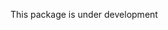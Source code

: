 This package is under development
<!-- # Api Skeleton

[![Latest Version on Packagist][ico-version]][link-packagist]
[![Software License][ico-license]](LICENSE.md)
[![Build Status][ico-travis]][link-travis]
[![Coverage Status][ico-scrutinizer]][link-scrutinizer]
[![Quality Score][ico-code-quality]][link-code-quality]
[![Total Downloads][ico-downloads]][link-downloads]

This is where your description should go. Try and limit it to a paragraph or two, and maybe throw in a mention of what
PSRs you support to avoid any confusion with users and contributors.

## Install

Via Composer

add this line to composer.json:
``` bash
"api-skeleton/api-skeleton": "^1.0@dev"
```
Then add the service provider in config/app.php:

``` bash
ApiSkeleton\ApiSkeleton\ApiSkeletonServiceProvider::class,
Caffeinated\Modules\ModulesServiceProvider::class,
Tymon\JWTAuth\Providers\JWTAuthServiceProvider::class,
```
add the aliases in config/app.php

``` bash
'Core'         => App\Modules\Core\Facades\Core::class,
'ErrorHandler' => App\Modules\Core\Facades\ErrorHandler::class,
'CoreConfig'   => App\Modules\Core\Facades\CoreConfig::class,
'Module'       => Caffeinated\Modules\Facades\Module::class,
'JWTAuth'      => Tymon\JWTAuth\Facades\JWTAuth::class
'JWTFactory'   => Tymon\JWTAuth\Facades\JWTFactory::class
```
publish files

``` bash
php artisan vendor:publish --force
```

 set a secret key in the config file

``` bash
php artisan jwt:generate
```

## Usage

``` php
Coming soon
```

## Change log

Please see [CHANGELOG](CHANGELOG.md) for more information what has changed recently.

## Contributing

Please see [CONTRIBUTING](CONTRIBUTING.md) and [CONDUCT](CONDUCT.md) for details.

## Security

If you discover any security related issues, please email sh.elfadaly@gmail.com instead of using the issue tracker.

## Credits

- [Sherif Elfadaly][link-author]
- [All Contributors][link-contributors]

## License

The MIT License (MIT). Please see [License File](LICENSE.md) for more information.

[ico-version]: https://img.shields.io/packagist/v/api-skeleton/api-skeleton.svg?style=flat-square
[ico-license]: https://img.shields.io/badge/license-MIT-brightgreen.svg?style=flat-square
[ico-travis]: https://travis-ci.org/SherifElfadaly/Laravel-Api-Skeleton.svg?branch=master
[ico-scrutinizer]: https://img.shields.io/scrutinizer/coverage/g/api-skeleton/api-skeleton.svg?style=flat-square
[ico-code-quality]: https://img.shields.io/scrutinizer/g/api-skeleton/api-skeleton.svg?style=flat-square
[ico-downloads]: https://img.shields.io/packagist/dt/api-skeleton/api-skeleton.svg?style=flat-square

[link-packagist]: https://packagist.org/packages/api-skeleton/api-skeleton
[link-travis]: https://travis-ci.org/SherifElfadaly/Laravel-Api-Skeleton
[link-scrutinizer]: https://scrutinizer-ci.com/g/api-skeleton/api-skeleton/code-structure
[link-code-quality]: https://scrutinizer-ci.com/g/api-skeleton/api-skeleton
[link-downloads]: https://packagist.org/packages/api-skeleton/api-skeleton
[link-author]: https://github.com/SherifElfadaly
[link-contributors]: ../../contributors
 -->